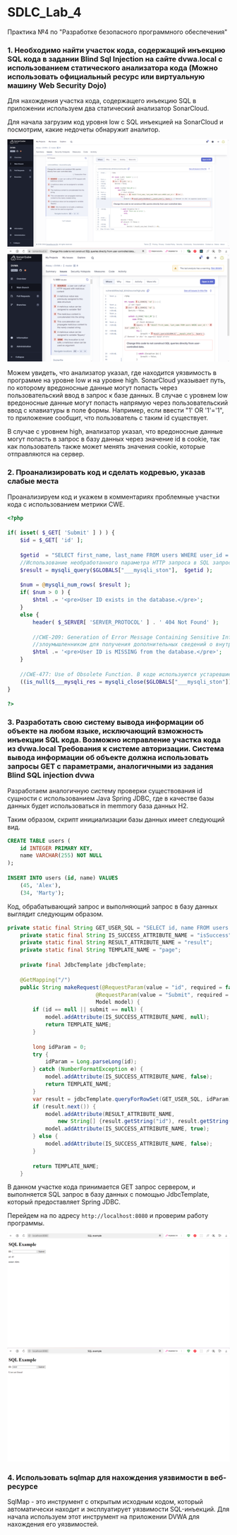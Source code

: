 # SDLC_Lab_4
Практика №4 по "Разработке безопасного программного обеспечения"

### 1. Необходимо найти участок кода, содержащий инъекцию SQL кода в задании Blind Sql Injection на сайте dvwa.local с использованием статического анализатора кода (Можно использовать официальный ресурс или виртуальную машину Web Security Dojo)

Для нахождения участка кода, содержащего инъекцию SQL в приложении используем два статический анализатор SonarCloud. 

Для начала загрузим код уровня low с SQL инъекцией на SonarCloud и посмотрим, какие недочеты обнаружит аналитор.

![Анализ SonarCloud low](imgs/sonar_low.png) ![Анализ SonarCloud high](imgs/sonar_high.png)

Можем увидеть, что анализатор указал, где находится уязвимость в программе на уровне low и на уровне high. SonarCloud указывает путь, по которому вредоносные данные могут попасть через пользовательский ввод в запрос к базе данных. В случае с уровнем low вредоносные данные могут попасть напрямую через пользовательский ввод с клавиатуры в поле формы. Например, если ввести "1' OR '1'='1", то приложение сообщит, что пользователь с таким id существует.

В случае с уровнем high, анализатор указал, что вредоносные данные могут попасть в запрос в базу данных через значение id в cookie, так как пользователь также может менять значения cookie, которые отправляются на сервер.

### 2. Проанализировать код и сделать кодревью, указав слабые места

Проанализируем код и укажем в комментариях проблемные участки кода с использованием метрики CWE.

```PHP
<?php

if( isset( $_GET[ 'Submit' ] ) ) {
	$id = $_GET[ 'id' ];

	$getid  = "SELECT first_name, last_name FROM users WHERE user_id = '$id';"; 
	//Использование необработанного параметра HTTP запроса в SQL запроса в mysqli_query ведет к уязвимости CWE-89 SQL Injection. (1' OR '1'='1)
    $result = mysqli_query($GLOBALS["___mysqli_ston"],  $getid );

	$num = @mysqli_num_rows( $result );
	if( $num > 0 ) {
		$html .= '<pre>User ID exists in the database.</pre>';
	}
	else {
		header( $_SERVER[ 'SERVER_PROTOCOL' ] . ' 404 Not Found' );

        //CWE-209: Generation of Error Message Containing Sensitive Information. Информацию о ненахождении пользователя в бд - лишняя и может быть использована
        //злоумышленником для получения дополнительных сведений о внутреннем устройстве сервиса
		$html .= '<pre>User ID is MISSING from the database.</pre>';
	}

    //CWE-477: Use of Obsolete Function. В коде используются устаревшие или нерекомендуемые функции, что может вести к уязвимостям. В данном случае используется устаревшая функция mysqli_close
	((is_null($___mysqli_res = mysqli_close($GLOBALS["___mysqli_ston"]))) ? false : $___mysqli_res);
}

?>
```

### 3. Разработать свою систему вывода информации об объекте на любом языке, исключающий взможность инъекции SQL кода. Возможно исправление участка кода из dvwa.local Требования к системе авторизации. Система вывода информации об объекте должна использовать запросы GET с параметрами, аналогичными из задания Blind SQL injection dvwa

Разработаем аналогичную систему проверки существования id сущности с использованием Java Spring JDBC, где в качестве базы данных будет использоваться in memmory база данных H2. 

Таким образом, скрипт инициализации базы данных имеет следующий вид.

```SQL
CREATE TABLE users (
    id INTEGER PRIMARY KEY,
    name VARCHAR(255) NOT NULL
);

INSERT INTO users (id, name) VALUES
    (45, 'Alex'),
    (34, 'Marty');
```

Код, обрабатывающий запрос и выполняющий запрос в базу данных выглядит следующим образом.

```Java
private static final String GET_USER_SQL = "SELECT id, name FROM users WHERE id = ?";
    private static final String IS_SUCCESS_ATTRIBUTE_NAME = "isSuccess";
    private static final String RESULT_ATTRIBUTE_NAME = "result";
    private static final String TEMPLATE_NAME = "page";

    private final JdbcTemplate jdbcTemplate;

    @GetMapping("/")
    public String makeRequest(@RequestParam(value = "id", required = false) String id,
                            @RequestParam(value = "Submit", required = false) String submit,
                            Model model) {
        if (id == null || submit == null) {
            model.addAttribute(IS_SUCCESS_ATTRIBUTE_NAME, null);
            return TEMPLATE_NAME;
        }

        long idParam = 0;
        try {
            idParam = Long.parseLong(id);
        } catch (NumberFormatException e) {
            model.addAttribute(IS_SUCCESS_ATTRIBUTE_NAME, false);
            return TEMPLATE_NAME;
        }
        var result = jdbcTemplate.queryForRowSet(GET_USER_SQL, idParam);
        if (result.next()) {
            model.addAttribute(RESULT_ATTRIBUTE_NAME,
                new String[] {result.getString("id"), result.getString("name")});
            model.addAttribute(IS_SUCCESS_ATTRIBUTE_NAME, true);
        } else {
            model.addAttribute(IS_SUCCESS_ATTRIBUTE_NAME, false);
        }

        return TEMPLATE_NAME;
    }
```

В данном участке кода принимается GET запрос сервером, и выполняется SQL запрос в базу данных с помощью JdbcTemplate, который предоставляет Spring JDBC. 

Перейдем на по адресу `http://localhost:8080` и проверим работу программы.

![JDBC успех](imgs/jdbc_success.png) ![JDBC провал](imgs/jdbc_fail.png)

### 4. Использовать sqlmap для нахождения уязвимости в веб-ресурсе

SqlMap - это инструмент с открытым исходным кодом, который автоматически находит и эксплуатирует уязвимости SQL-инъекций. Для начала используем этот инструмент на приложении DVWA для нахождения его уязвимостей.
